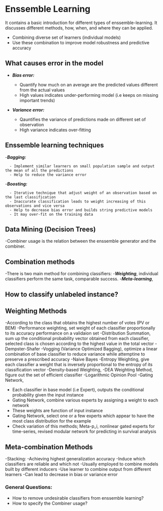 
# Enssemble Learning
It contains a basic introduction for different types of enssemble-learning. It discusses different methods, how, when, and where they can be applied.

   - Combining diverse set of learners (individual models)
   - Use these combination to improve model robustness and predictive accuracy

## What causes error in the model
   
   - ___Bias error:___ 
        
        - Quantify how much on an average are the predicted values different from the actual values
        - High values indicates under-performing model (i.e keeps on missing important trends)
   - ___Variance error:___
        
        - Qauntifies the variance of predictions made on different set of observation
        - High variance indicates over-fitting

## Enssemble learning techniques
   -___Bagging:___
   
      - Implement similar learners on small population sample and output the mean of all the predictions
      - Help to reduce the variance error
    
   -___Boosting:___    
      
      - Iterative technique that adjust weight of an observation based on the last classification
      - Inaccurate classification leads to weight increasing of this observations and vice versa
      - Help to decrease bias error and builds string predictive models
      - It may over-fit on the training data



## Data Mining (Decision Trees)

   -Combiner usage is the relation between the enssemble generator and the combiner.

## Combination methods
   
   -There is two main method for combining classifiers:
       -___Weighting___, individual classifiers perform the same task, comparable success.
       -___Meta-learning___, 
    


## How to classify unlabeled instance?

## Weighting Methods
   
   -According to the class that obtains the highest number of votes (PV or BEM) 
   -Performance weighting, set weight of each classifier proportionally to its accuracy performance on a validaion set
   -Distribution Summation, sum up the conditional probability vector obtained from each classifier, selected class is chosen according to the highest value in the total vector
   -Dempster-Shafer 
   -Vogging (Variance Optimized Bagging), optimize a linear combination of base classifier to reduce variance while attemptine to preserve a prescribed accuracy
   -Naive Bayes
   -Entropy Weighting, give each classifier a weight that is inversely proportional to the entropy of its classification vector
   -Density-based Weighting,
   -DEA Weighting Method, figure out the set of efficient classifier
   -Logarithmic Opinion Pool
   -Gating Network,
       
 * Each classifier in base model (i.e Expert), outputs the conditional probability given the input instance
 * Gating Network, combine various experts by assigning a weight to each network
 * These weights are function of input instance 
 * Gating Network, select one or a few experts which appear to have the most class distribution for the example
 * Check variation of this methods; Meta-p_i, nonlinear gated experts for time-series, revised modular network for predicting in survival analysis 


## Meta-combination Methods
   
   -Stacking:
       -Achieving highest generalization accuracy
       -Induce which classifiers are reliable and which not
       -Usually employed to combine models built by different inducers
       -Use learner to combine output from different learners
       -Can lead to decrease in bias or variance error


### General Questions:
    
   - How to remove undesirable classifiers from enssemble learning?
   - How to specify the Combiner usage?
